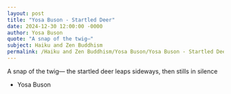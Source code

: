 ```yaml
---
layout: post
title: "Yosa Buson - Startled Deer"
date: 2024-12-30 12:00:00 -0000
author: Yosa Buson
quote: "A snap of the twig—"
subject: Haiku and Zen Buddhism
permalink: /Haiku and Zen Buddhism/Yosa Buson/Yosa Buson - Startled Deer
---
```


A snap of the twig—
the startled deer leaps sideways,
then stills in silence


- Yosa Buson
